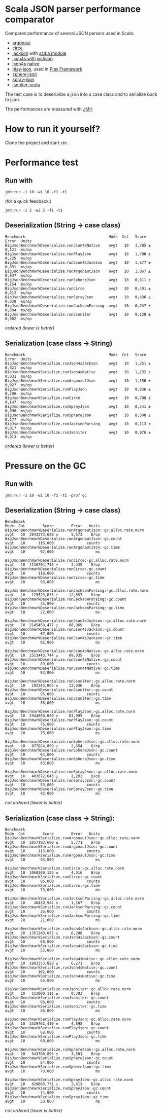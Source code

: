 Scala JSON parser performance comparator
========================================

Compares performance of several JSON parsers used in Scala:

- [argonaut](http://argonaut.io/)
- [circe](https://circe.github.io/circe/)
- [jackson](http://wiki.fasterxml.com/JacksonHome) with [scala module](https://github.com/FasterXML/jackson-module-scala)
- [json4s with jackson](https://github.com/json4s/json4s#jackson)
- [json4s native](https://github.com/json4s/json4s)
- [play-json](https://www.playframework.com/documentation/latest/ScalaJson), used in [Play Framework](https://www.playframework.com/)
- [sphere-json](https://github.com/sphereio/sphere-scala-libs/tree/master/json)
- [spray-json](https://github.com/spray/spray-json)
- [jsoniter-scala](https://github.com/plokhotnyuk/jsoniter-scala)

The test case is to deserialize a json into a case class and to serialize back to json.

The performances are measured with [JMH](https://github.com/ktoso/sbt-jmh)

# How to run it yourself?

Clone the project and start `sbt`.


# Performance test

## Run with

    jmh:run -i 10 -wi 10 -f1 -t1

(for a quick feedback:)

    jmh:run -i 2 -wi 2 -f1 -t1


## Deserialization (String -> case class)

```
Benchmark                                      Mode  Cnt   Score   Error  Units
BigJsonBenchmarkDeserialize.runJson4sNative    avgt   10   1,785 ±  0,121  ms/op
BigJsonBenchmarkDeserialize.runPlayJson        avgt   10   1,700 ±  0,225  ms/op
BigJsonBenchmarkDeserialize.runJson4sJackson   avgt   10   1,677 ±  0,031  ms/op
BigJsonBenchmarkDeserialize.runArgonautJson    avgt   10   1,067 ±  0,037  ms/op
BigJsonBenchmarkDeserialize.runSphereJson      avgt   10   0,611 ±  0,154  ms/op
BigJsonBenchmarkDeserialize.runCirce           avgt   10   0,491 ±  0,012  ms/op
BigJsonBenchmarkDeserialize.runSprayJson       avgt   10   0,436 ±  0,038  ms/op
BigJsonBenchmarkDeserialize.runJacksonParsing  avgt   10   0,237 ±  0,004  ms/op
BigJsonBenchmarkDeserialize.runJsoniter        avgt   10   0,128 ±  0,002  ms/op
```
_ordered (lower is better)_

## Serialization (case class -> String)

```
Benchmark                                      Mode  Cnt   Score   Error  Units
BigJsonBenchmarkSerialize.runJson4sJackson     avgt   10   1,251 ±  0,021  ms/op
BigJsonBenchmarkSerialize.runJson4sNative      avgt   10   1,232 ±  0,031  ms/op
BigJsonBenchmarkSerialize.runArgonautJson      avgt   10   1,150 ±  0,027  ms/op
BigJsonBenchmarkSerialize.runPlayJson          avgt   10   0,936 ±  0,206  ms/op
BigJsonBenchmarkSerialize.runCirce             avgt   10   0,708 ±  0,147  ms/op
BigJsonBenchmarkSerialize.runSprayJson         avgt   10   0,541 ±  0,098  ms/op
BigJsonBenchmarkSerialize.runSphereJson        avgt   10   0,390 ±  0,177  ms/op
BigJsonBenchmarkSerialize.runJacksonParsing    avgt   10   0,113 ±  0,017  ms/op
BigJsonBenchmarkSerialize.runJsoniter          avgt   10   0,076 ±  0,013  ms/op
```
_ordered (lower is better)_

# Pressure on the GC

## Run with

    jmh:run -i 10 -wi 10 -f1 -t1 -prof gc

## Deserialization (String -> case class)

```
Benchmark                                                          Mode  Cnt        Score        Error   Units
BigJsonBenchmarkDeserialize.runArgonautJson:·gc.alloc.rate.norm    avgt   10  2843273,620 ±      5,573    B/op
BigJsonBenchmarkDeserialize.runArgonautJson:·gc.count              avgt   10      116,000               counts
BigJsonBenchmarkDeserialize.runArgonautJson:·gc.time               avgt   10       97,000                   ms

BigJsonBenchmarkDeserialize.runCirce:·gc.alloc.rate.norm           avgt   10  1116704,716 ±      2,435    B/op
BigJsonBenchmarkDeserialize.runCirce:·gc.count                     avgt   10      119,000               counts
BigJsonBenchmarkDeserialize.runCirce:·gc.time                      avgt   10       93,000                   ms

BigJsonBenchmarkDeserialize.runJacksonParsing:·gc.alloc.rate.norm  avgt   10   123528,033 ±     12,657    B/op
BigJsonBenchmarkDeserialize.runJacksonParsing:·gc.count            avgt   10       33,000               counts
BigJsonBenchmarkDeserialize.runJacksonParsing:·gc.time             avgt   10       22,000                   ms

BigJsonBenchmarkDeserialize.runJson4sJackson:·gc.alloc.rate.norm   avgt   10  2145450,477 ±     66,969    B/op
BigJsonBenchmarkDeserialize.runJson4sJackson:·gc.count             avgt   10       67,000               counts
BigJsonBenchmarkDeserialize.runJson4sJackson:·gc.time              avgt   10       62,000                   ms

BigJsonBenchmarkDeserialize.runJson4sNative:·gc.alloc.rate.norm    avgt   10  2513443,744 ±     69,035    B/op
BigJsonBenchmarkDeserialize.runJson4sNative:·gc.count              avgt   10       89,000               counts
BigJsonBenchmarkDeserialize.runJson4sNative:·gc.time               avgt   10       83,000                   ms

BigJsonBenchmarkDeserialize.runJsoniter:·gc.alloc.rate.norm        avgt   10   192345,065 ±     12,036    B/op
BigJsonBenchmarkDeserialize.runJsoniter:·gc.count                  avgt   10       95,000               counts
BigJsonBenchmarkDeserialize.runJsoniter:·gc.time                   avgt   10       58,000                   ms

BigJsonBenchmarkDeserialize.runPlayJson:·gc.alloc.rate.norm        avgt   10  2944850,680 ±     81,099    B/op
BigJsonBenchmarkDeserialize.runPlayJson:·gc.count                  avgt   10       75,000               counts
BigJsonBenchmarkDeserialize.runPlayJson:·gc.time                   avgt   10       73,000                   ms

BigJsonBenchmarkDeserialize.runSphereJson:·gc.alloc.rate.norm      avgt   10   877024,809 ±      2,654    B/op
BigJsonBenchmarkDeserialize.runSphereJson:·gc.count                avgt   10       64,000               counts
BigJsonBenchmarkDeserialize.runSphereJson:·gc.time                 avgt   10       63,000                   ms

BigJsonBenchmarkDeserialize.runSprayJson:·gc.alloc.rate.norm       avgt   10   403672,643 ±      2,202    B/op
BigJsonBenchmarkDeserialize.runSprayJson:·gc.count                 avgt   10       59,000               counts
BigJsonBenchmarkDeserialize.runSprayJson:·gc.time                  avgt   10       42,000                   ms
```
_not ordered (lower is better)_

## Serialization (case class -> String):

```
Benchmark                                                          Mode  Cnt        Score        Error   Units
BigJsonBenchmarkSerialize.runArgonautJson:·gc.alloc.rate.norm      avgt   10  2057193,690 ±      5,771    B/op
BigJsonBenchmarkSerialize.runArgonautJson:·gc.count                avgt   10      113,000               counts
BigJsonBenchmarkSerialize.runArgonautJson:·gc.time                 avgt   10       93,000                   ms

BigJsonBenchmarkSerialize.runCirce:·gc.alloc.rate.norm             avgt   10  1060209,126 ±      4,016    B/op
BigJsonBenchmarkSerialize.runCirce:·gc.count                       avgt   10       96,000               counts
BigJsonBenchmarkSerialize.runCirce:·gc.time                        avgt   10       73,000                   ms

BigJsonBenchmarkSerialize.runJacksonParsing:·gc.alloc.rate.norm    avgt   10    46439,947 ±      1,167    B/op
BigJsonBenchmarkSerialize.runJacksonParsing:·gc.count              avgt   10       26,000               counts
BigJsonBenchmarkSerialize.runJacksonParsing:·gc.time               avgt   10       21,000                   ms

BigJsonBenchmarkSerialize.runJson4sJackson:·gc.alloc.rate.norm     avgt   10  1351249,832 ±      6,288    B/op
BigJsonBenchmarkSerialize.runJson4sJackson:·gc.count               avgt   10       68,000               counts
BigJsonBenchmarkSerialize.runJson4sJackson:·gc.time                avgt   10       53,000                   ms

BigJsonBenchmarkSerialize.runJson4sNative:·gc.alloc.rate.norm      avgt   10  1983353,820 ±      6,271    B/op
BigJsonBenchmarkSerialize.runJson4sNative:·gc.count                avgt   10      102,000               counts
BigJsonBenchmarkSerialize.runJson4sNative:·gc.time                 avgt   10       66,000                   ms

BigJsonBenchmarkSerialize.runJsoniter:·gc.alloc.rate.norm          avgt   10   113000,111 ±      0,383    B/op
BigJsonBenchmarkSerialize.runJsoniter:·gc.count                    avgt   10       96,000               counts
BigJsonBenchmarkSerialize.runJsoniter:·gc.time                     avgt   10       56,000                   ms

BigJsonBenchmarkSerialize.runPlayJson:·gc.alloc.rate.norm          avgt   10  1529761,419 ±      4,898    B/op
BigJsonBenchmarkSerialize.runPlayJson:·gc.count                    avgt   10       68,000               counts
BigJsonBenchmarkSerialize.runPlayJson:·gc.time                     avgt   10       69,000                   ms

BigJsonBenchmarkSerialize.runSphereJson:·gc.alloc.rate.norm        avgt   10   543760,895 ±      3,581    B/op
BigJsonBenchmarkSerialize.runSphereJson:·gc.count                  avgt   10       64,000               counts
BigJsonBenchmarkSerialize.runSphereJson:·gc.time                   avgt   10       70,000                   ms

BigJsonBenchmarkSerialize.runSprayJson:·gc.alloc.rate.norm         avgt   10   626608,731 ±      2,413    B/op
BigJsonBenchmarkSerialize.runSprayJson:·gc.count                   avgt   10       74,000               counts
BigJsonBenchmarkSerialize.runSprayJson:·gc.time                    avgt   10       50,000                   ms
```
_not ordered (lower is better)_
